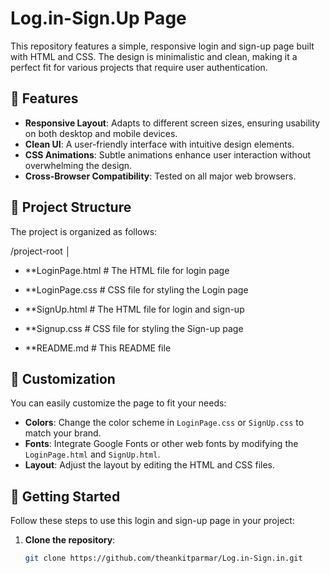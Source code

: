 # Log.in-Sign.Up Page

This repository features a simple, responsive login and sign-up page built with HTML and CSS. The design is minimalistic and clean, making it a perfect fit for various projects that require user authentication.

## 🚀 Features

- **Responsive Layout**: Adapts to different screen sizes, ensuring usability on both desktop and mobile devices.
- **Clean UI**: A user-friendly interface with intuitive design elements.
- **CSS Animations**: Subtle animations enhance user interaction without overwhelming the design.
- **Cross-Browser Compatibility**: Tested on all major web browsers.

## 📁 Project Structure

The project is organized as follows:

/project-root
│
- **LoginPage.html # The HTML file for login page

- **LoginPage.css # CSS file for styling the Login page

- **SignUp.html # The HTML file for login and sign-up
- **Signup.css # CSS file for styling the Sign-up page
- **README.md # This README file


## 🎨 Customization

You can easily customize the page to fit your needs:

- **Colors**: Change the color scheme in `LoginPage.css` or `SignUp.css` to match your brand.
- **Fonts**: Integrate Google Fonts or other web fonts by modifying the `LoginPage.html` and `SignUp.html`.
- **Layout**: Adjust the layout by editing the HTML and CSS files.

## 🚀 Getting Started

Follow these steps to use this login and sign-up page in your project:

1. **Clone the repository**:
   ```bash
   git clone https://github.com/theankitparmar/Log.in-Sign.in.git

